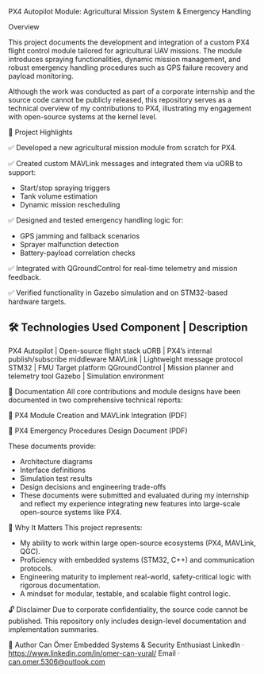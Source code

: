 PX4 Autopilot Module: Agricultural Mission System & Emergency Handling

Overview

This project documents the development and integration of a custom PX4 flight control module tailored for agricultural UAV missions. The module introduces spraying functionalities, dynamic mission management, and robust emergency handling procedures such as GPS failure recovery and payload monitoring.

Although the work was conducted as part of a corporate internship and the source code cannot be publicly released, this repository serves as a technical overview of my contributions to PX4, illustrating my engagement with open-source systems at the kernel level.

🧠 Project Highlights

✅ Developed a new agricultural mission module from scratch for PX4.

✅ Created custom MAVLink messages and integrated them via uORB to support:

* Start/stop spraying triggers
* Tank volume estimation
* Dynamic mission rescheduling

✅ Designed and tested emergency handling logic for:

* GPS jamming and fallback scenarios
* Sprayer malfunction detection
* Battery-payload correlation checks

✅ Integrated with QGroundControl for real-time telemetry and mission feedback.

✅ Verified functionality in Gazebo simulation and on STM32-based hardware targets.

🛠 Technologies Used
Component	            |  Description
-------------------------------------------------------
PX4 Autopilot	        |  Open-source flight stack
uORB	                |  PX4’s internal publish/subscribe middleware
MAVLink	              |  Lightweight message protocol
STM32                 |  FMU	Target platform
QGroundControl	      |  Mission planner and telemetry tool
Gazebo	              |  Simulation environment

📄 Documentation
All core contributions and module designs have been documented in two comprehensive technical reports:

📘 PX4 Module Creation and MAVLink Integration (PDF)

📕 PX4 Emergency Procedures Design Document (PDF)

These documents provide:
* Architecture diagrams
* Interface definitions
* Simulation test results
* Design decisions and engineering trade-offs
* These documents were submitted and evaluated during my internship and reflect my experience integrating new features into large-scale open-source systems like PX4.

🎯 Why It Matters
This project represents:
* My ability to work within large open-source ecosystems (PX4, MAVLink, QGC).
* Proficiency with embedded systems (STM32, C++) and communication protocols.
* Engineering maturity to implement real-world, safety-critical logic with rigorous documentation.
* A mindset for modular, testable, and scalable flight control logic.

🔓 Disclaimer
Due to corporate confidentiality, the source code cannot be published. This repository only includes design-level documentation and implementation summaries.

👤 Author
Can Ömer
Embedded Systems & Security Enthusiast
LinkedIn · https://www.linkedin.com/in/omer-can-vural/
Email · can.omer.5306@outlook.com

